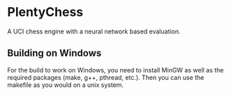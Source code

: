 # PlentyChess

A UCI chess engine with a neural network based evaluation.

## Building on Windows
For the build to work on Windows, you need to install MinGW as well as the required packages (make, g++, pthread, etc.).
Then you can use the makefile as you would on a unix system.
